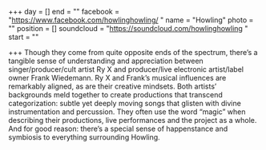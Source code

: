 +++
day = []
end = ""
facebook = "https://www.facebook.com/howlinghowling/ "
name = "Howling"
photo = ""
position = []
soundcloud = "https://soundcloud.com/howlinghowling "
start = ""

+++
Though they come from quite opposite ends of the spectrum, there’s a tangible sense of understanding and appreciation between singer/producer/cult artist Ry X and producer/live electronic artist/label owner Frank Wiedemann. Ry X and Frank’s musical influences are remarkably aligned, as are their creative mindsets. Both artists’ backgrounds meld together to create productions that transcend categorization: subtle yet deeply moving songs that glisten with divine instrumentation and percussion. They often use the word “magic” when describing their productions, live performances and the project as a whole. And for good reason: there’s a special sense of happenstance and symbiosis to everything surrounding Howling.